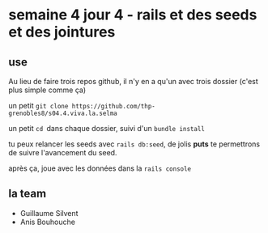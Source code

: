 # semaine 4 jour 4 - rails et des seeds et des jointures

## use

Au lieu de faire trois repos github,
il n'y en a qu'un avec trois dossier
(c'est plus simple comme ça)

un petit `git clone https://github.com/thp-grenobles8/s04.4.viva.la.selma`

un petit `cd `dans chaque dossier, suivi d'un `bundle install`

tu peux relancer les seeds avec `rails db:seed`, de jolis **puts**
te permettrons de suivre l'avancement du seed.

après ça, joue avec les données dans la `rails console`

## la team

- Guillaume Silvent
- Anis Bouhouche
